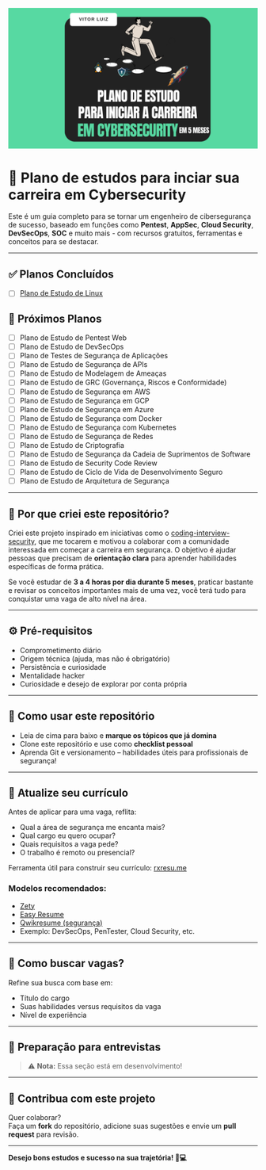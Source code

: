 ![Banner](./banner.png)

# 🧭 Plano de estudos para inciar sua carreira em Cybersecurity

Este é um guia completo para se tornar um engenheiro de cibersegurança de sucesso, baseado em funções como **Pentest**, **AppSec**, **Cloud Security**, **DevSecOps**, **SOC** e muito mais - com recursos gratuitos, ferramentas e conceitos para se destacar.

---

## ✅ Planos Concluídos

- [ ] [Plano de Estudo de Linux](https://github.com/vitorluigi/carreira-em-cyber/blob/main/plano-de-estudo-linux.md)
<!-- - [ ] Plano de Estudo de Habilidades Comuns  
- [ ] Plano de Estudo de Segurança em AWS  
- [ ] Plano de Estudo de Segurança em GCP  
- [ ] Plano de Estudo de Pentest Web  
- [ ] Plano de Testes de Segurança de Aplicações  
- [ ] Plano de Estudo de Segurança de APIs  
- [ ] Plano de Estudo de Modelagem de Ameaças  
- [ ] Plano de Estudo de GRC (Governança, Riscos e Conformidade)  

---
-->

## 📌 Próximos Planos

- [ ] Plano de Estudo de Pentest Web  
- [ ] Plano de Estudo de DevSecOps  
- [ ] Plano de Testes de Segurança de Aplicações  
- [ ] Plano de Estudo de Segurança de APIs  
- [ ] Plano de Estudo de Modelagem de Ameaças  
- [ ] Plano de Estudo de GRC (Governança, Riscos e Conformidade)  
- [ ] Plano de Estudo de Segurança em AWS  
- [ ] Plano de Estudo de Segurança em GCP  
- [ ] Plano de Estudo de Segurança em Azure  
- [ ] Plano de Estudo de Segurança com Docker  
- [ ] Plano de Estudo de Segurança com Kubernetes  
- [ ] Plano de Estudo de Segurança de Redes  
- [ ] Plano de Estudo de Criptografia  
- [ ] Plano de Estudo de Segurança da Cadeia de Suprimentos de Software  
- [ ] Plano de Estudo de Security Code Review
- [ ] Plano de Estudo de Ciclo de Vida de Desenvolvimento Seguro  
- [ ] Plano de Estudo de Arquitetura de Segurança  

---

## 📖 Por que criei este repositório?

Criei este projeto inspirado em iniciativas como o [coding-interview-security](https://github.com/jwasham/coding-interview-university), que me tocarem e motivou a colaborar com a comunidade interessada em começar a carreira em segurança. O objetivo é ajudar pessoas que precisam de **orientação clara** para aprender habilidades específicas de forma prática.

Se você estudar de **3 a 4 horas por dia durante 5 meses**, praticar bastante e revisar os conceitos importantes mais de uma vez, você terá tudo para conquistar uma vaga de alto nível na área.

<!---
## 💡 Dica

Alguns tópicos são comuns a todas as áreas de segurança listadas. Veja:  
📎 [`common-skills-study-plan`](https://github.com/jassics/cybersecurity-skills-career-roadmap/blob/master/common-skills.md)
-->
---

## ⚙️ Pré-requisitos

- Comprometimento diário
- Origem técnica (ajuda, mas não é obrigatório)
- Persistência e curiosidade
- Mentalidade hacker 
- Curiosidade e desejo de explorar por conta própria

---

## 🧭 Como usar este repositório

- Leia de cima para baixo e **marque os tópicos que já domina**
- Clone este repositório e use como **checklist pessoal**
- Aprenda Git e versionamento – habilidades úteis para profissionais de segurança!

---

## 📝 Atualize seu currículo

Antes de aplicar para uma vaga, reflita:

- Qual a área de segurança me encanta mais?
- Qual cargo eu quero ocupar?
- Quais requisitos a vaga pede?
- O trabalho é remoto ou presencial?

Ferramenta útil para construir seu currículo: [rxresu.me](https://rxresu.me)

### Modelos recomendados:
- [Zety](https://zety.com)
- [Easy Resume](https://www.easyresume.io/)
- [Qwikresume (segurança)](https://www.qwikresume.com)
- Exemplo: DevSecOps, PenTester, Cloud Security, etc.

---

## 🔎 Como buscar vagas?

Refine sua busca com base em:

- Título do cargo
- Suas habilidades versus requisitos da vaga
- Nível de experiência

<!--
### Sites úteis:

- [LinkedIn](https://linkedin.com)
- [Indeed](https://indeed.com)
- [Monster](https://monster.com)
- [Instahyre](https://instahyre.com)
- [Cutshort](https://cutshort.io)
- Comunidades: Null Jobs, Cybersecurity Jobs
-->
---

## 🎯 Preparação para entrevistas

> ⚠️ **Nota:** Essa seção está em desenvolvimento!
<!-- Quando estiver preparado, revise questões comuns como:

- Como você se atualiza sobre segurança?
- Qual foi sua última vulnerabilidade encontrada?
- Por que deveríamos contratar você?
- O que você aprendeu nos últimos meses?
- Onde se vê daqui a 5 anos?

### Recursos úteis:

- [Guru99 - 100+ perguntas](https://www.guru99.com/cyber-security-interview-questions.html)
- [Springboard](https://www.springboard.com/)
- [YouTube - Entrevistas técnicas](https://youtube.com)

-->
---

## 🤝 Contribua com este projeto

Quer colaborar?  
Faça um **fork** do repositório, adicione suas sugestões e envie um **pull request** para revisão.

---

**Desejo bons estudos e sucesso na sua trajetória! 🔐💻**


